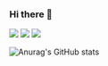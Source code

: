 ### Hi there 👋

<img src="https://img.shields.io/badge/Python-306998?style=for-the-badge&logo=python&logoColor=ffffff"/> <img src="https://img.shields.io/badge/C-A8B9CC?style=for-the-badge&logo=C&logoColor=ffffff"/> <img src="https://img.shields.io/badge/Kotlin-7F52FF?style=for-the-badge&logo=Kotlin&logoColor=ffffff"/>

![Anurag's GitHub stats](https://github-readme-stats.vercel.app/api?username=syk001108&show_icons=true&theme=cobalt2)
<!--
**syk001108/syk001108** is a ✨ _special_ ✨ repository because its `README.md` (this file) appears on your GitHub profile.

Here are some ideas to get you started:

- 🔭 I’m currently working on ...
- 🌱 I’m currently learning ...
- 👯 I’m looking to collaborate on ...
- 🤔 I’m looking for help with ...
- 💬 Ask me about ...
- 📫 How to reach me: ...
- 😄 Pronouns: ...
- ⚡ Fun fact: ...
-->
